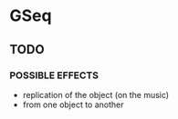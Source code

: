 # GSeq

## TODO

### POSSIBLE EFFECTS
* replication of the object (on the music)
* from one object to another
